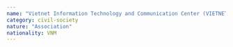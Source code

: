 ```yaml
---
name: "Vietnet Information Technology and Communication Center (VIETNET-ICT)"
category: civil-society
nature: "Association"
nationality: VNM
---
```

    
